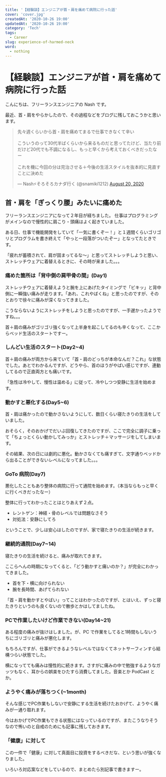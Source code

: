 ```yaml
---
title: '【経験談】エンジニアが首・肩を痛めて病院に行った話'
cover: 'cover.jpg'
createdAt: '2020-10-26 19:00'
updatedAt: '2020-10-26 19:00'
category: 'Tech'
tags:
  - Career
slug: experience-of-harmed-neck
word:
  - nothing
---
```


# 【経験談】エンジニアが首・肩を痛めて病院に行った話

こんにちは、フリーランスエンジニアの Nash です。

最近、首・肩をやらかしたので、その過程などをブログに残しておこうかと思います。

<!-- Twitter -->
<blockquote class="twitter-tweet"><p lang="ja" dir="ltr">先々週くらいから首・肩を痛めてまるで仕事できなくて辛い<br><br>こういうのって30代半ばくらいから来るものだと思ってたけど、当たり前だけど20代でも不調になるし、もっと早くから考えておくべきだったなー<br><br>これを機に今回の分は完治させる＋今後の生活スタイルを抜本的に見直すことに決めた</p>&mdash; Nash⚡️そろそろカナダ行く (@snamiki1212) <a href="https://twitter.com/snamiki1212/status/1296336857609859072?ref_src=twsrc%5Etfw">August 20, 2020</a></blockquote> <script async src="https://platform.twitter.com/widgets.js" charset="utf-8"></script>
<!-- Twitter -->

## 首・肩を「ぎっくり腰」みたいに痛めた

フリーランスエンジニアになって２年目が経ちました。
仕事はプログラミングがメインなので慢性的に肩こり・頭痛はよく起きていました。

ある日、仕事で機能開発をしていて「一気に書くぞー！」と１週間くらいゴリゴリとプログラムを書き終えて「やっと一段落がついたぞー」となってたときです。

「疲れが蓄積されて、肩が固まってるな〜」と思ってストレッチしようと思い、ストレッチウェアに着替えるときに、その時が来ました。。。

### 痛めた箇所は「背中側の肩甲骨の間」(Day1)

ストレッチウェアに着替えようと腕を上にあげたタイミングで「ビキッ」と背中側に一瞬強い痛みが走ります。「あれ、これやばくね」と思ったのですが、そのとおりで徐々に痛みが深くなってきました。

こうならないようにストレッチをしようと思ったのですが、一手遅かったようですね。。。

首＋肩の痛みがゴリゴリ強くなって上半身を起こしてるのも辛くなって、ここからベッド生活のスタートですー。

### しんどい生活のスタート(Day2~4)

首＋肩の痛みが両方から来ていて「首・肩のどっちが本命なんだ？これ」な状態でした。あとでわかるんですが、どうやら、首のほうがやばい感じですが、連動してるので正直両方とも痛いです。

「急性は冷やして、慢性は温める」に従って、冷やしつつ安静に生活を始めます。

### 動かすと悪化する(Day5~6)

首・肩は痛かったので動かさないようにして、数日くらい寝たきりの生活をしていました。

おそらく，そのおかげでだいぶ回復してきたのですが、ここで完全に調子に乗って「ちょっとくらい動かしてみっか」とストレッチ＋マッサージをしてしまいます。

その結果、次の日には劇的に悪化。動かさなくても痛すぎて、文字通りベッドから出ることができないレベルになってました。。。

### GoTo 病院(Day7)

悪化したこともあり整体の病院に行って通院を始めます。（本当ならもっと早くに行くべきだったなー）

整体に行ってわかったことはとりあえず２点。

- レントゲン：神経・骨のレベルでは問題なさそう
- 対処法：安静にしてろ

ということで、少しは安心はしたのですが、家で寝たきりの生活が続きます。

### 継続的通院(Day7~14)

寝たきりの生活を続けると、痛みが取れてきます。

ここらへんの時期になってくると、「どう動かすと痛いのか？」が完全にわかってきました。

- 首を下・横に向けられない
- 腕を長時間、あげてられない

「首・肩を動かすとやばい」ってことはわかったのですが、とはいえ、ずっと寝たきりというのも良くないので散歩とかはしてましたね。

### PCで作業したいけど作業できない(Day14~21)

ある程度の痛みが抜けはしました。が、PC で作業をしてると1時間もしないうちにゴリゴリと痛みが悪化します。

もちろんですが、仕事ができるようなレベルではなくてネットサーフィンすら結構つらい状態でした。

横になってても痛みは慢性的に続きます。さすがに痛みの中で勉強するようなガッツもなく、耳からの娯楽をひたすら消費してました。音楽とか PodCast とか。

### ようやく痛みが落ちつく(~1month)

そんな感じでPC作業もしないで安静にする生活を続けたおかげて、ようやく痛みが一通り取れます。

今はおかげでPC作業もできる状態にはなっているのですが、またこうなりそうなので怖いのと自戒のためにも記事に残しておきます。

### 「健康」に対して

この一件で「健康」に対して真面目に投資をするべきだな、という思いが強くなりました。

いろいろ対応案などをしているので、まとめたら別記事で書きますー。
